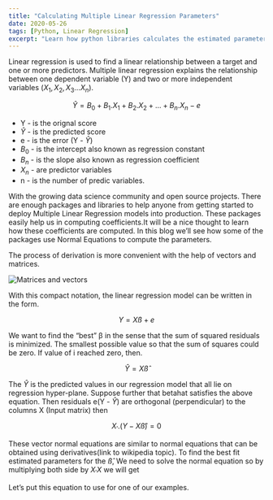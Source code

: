 ```yaml
---
title: "Calculating Multiple Linear Regression Parameters"
date: 2020-05-26
tags: [Python, Linear Regression]
excerpt: "Learn how python libraries calculates the estimated parameters for Multiple Linear Regression"
---
```


Linear regression is used to find a linear relationship between a target and one or more predictors.
Multiple linear regression explains the relationship between one dependent variable (Y) and two or more independent variables ($X_1, X_2, X_3 … X_n$).

$$ \hat{Y} = B_0 + B_1.X_1 + B_2.X_2+...+B_n.X_n - e $$

- Y - is the orignal score
- $\hat{Y}$ - is the predicted score
- e - is the error (Y - $\hat{Y}$)
- $B_0$ - is the intercept also known as regression constant
- $B_n$ - is the slope also known as regression coefficient
- $X_n$ - are predictor variables
- n - is the number of predic variables.

With the growing data science community and open source projects. There are enough packages and libraries to help anyone from getting started to deploy Multiple Linear Regression models into production. These packages easily help us in computing coefficients.It will be a nice thought to learn how these coefficients are computed. In this blog we’ll see how some of the packages use Normal Equations to compute the parameters.

The process of derivation is more convenient with the help of vectors and matrices.

<img src="{{ site.url }}{{ site.baseurl }}/images/MLR/MLR_matrix_form.png" alt="Matrices and vectors">

With this compact notation, the linear regression model can be written in the form.

$$ Y = Xß + e $$

We want to find the “best” β in the sense that the sum of squared residuals is minimized. The smallest possible value so that the sum of squares could be zero. If value of i reached zero, then.

$$ \hat{Y} = X\hat{ß} $$

The $\hat{Y}$ is the predicted values in our regression model that all lie on regression hyper-plane. Suppose further that betahat satisfies the above equation. Then residuals e(Y - $\hat{Y}$) are orthogonal (perpendicular) to the columns X (Input matrix) then

$$ X_'.(Y - X\hat{ß}) = 0 $$


These vector normal equations are similar to normal equations that can be obtained using derivatives(link to wikipedia topic). To find the best fit estimated parameters for the $\hat{ß}$, We need to solve the normal equation so by multiplying both side by $X_'X$ we will get



Let’s put this equation to use for one of our examples.
